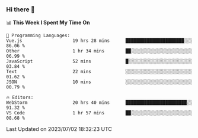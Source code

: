 ### Hi there 👋

<!--
**asdf12303116/asdf12303116** is a ✨ _special_ ✨ repository because its `README.md` (this file) appears on your GitHub profile.

Here are some ideas to get you started:

- 🔭 I’m currently working on ...
- 🌱 I’m currently learning ...
- 👯 I’m looking to collaborate on ...
- 🤔 I’m looking for help with ...
- 💬 Ask me about ...
- 📫 How to reach me: ...
- 😄 Pronouns: ...
- ⚡ Fun fact: ...
-->

<!--START_SECTION:waka-->
📊 **This Week I Spent My Time On** 

```text
💬 Programming Languages: 
Vue.js                   19 hrs 28 mins      ██████████████████████░░░   86.06 % 
Other                    1 hr 34 mins        ██░░░░░░░░░░░░░░░░░░░░░░░   06.99 % 
JavaScript               52 mins             █░░░░░░░░░░░░░░░░░░░░░░░░   03.84 % 
Text                     22 mins             ░░░░░░░░░░░░░░░░░░░░░░░░░   01.62 % 
JSON                     10 mins             ░░░░░░░░░░░░░░░░░░░░░░░░░   00.79 % 

🔥 Editors: 
WebStorm                 20 hrs 40 mins      ███████████████████████░░   91.32 % 
VS Code                  1 hr 57 mins        ██░░░░░░░░░░░░░░░░░░░░░░░   08.68 % 
```


 Last Updated on 2023/07/02 18:32:23 UTC
<!--END_SECTION:waka-->
